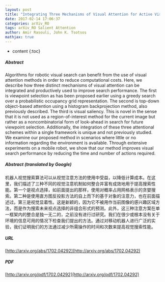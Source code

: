 ```yaml
---
layout: post
title: "Integrating Three Mechanisms of Visual Attention for Active Visual Search"
date: 2017-02-14 17:06:37
categories: arXiv_RO
tags: arXiv_RO Salient Attention
author: Amir Rasouli, John K. Tsotsos
mathjax: true
---
```


* content
{:toc}

##### Abstract
Algorithms for robotic visual search can benefit from the use of visual attention methods in order to reduce computational costs. Here, we describe how three distinct mechanisms of visual attention can be integrated and productively used to improve search performance. The first is viewpoint selection as has been proposed earlier using a greedy search over a probabilistic occupancy grid representation. The second is top-down object-based attention using a histogram backprojection method, also previously described. The third is visual saliency. This is novel in the sense that it is not used as a region-of-interest method for the current image but rather as a noncombinatorial form of look-ahead in search for future viewpoint selection. Additionally, the integration of these three attentional schemes within a single framework is unique and not previously studied. We examine our proposed method in scenarios where little or no information regarding the environment is available. Through extensive experiments on a mobile robot, we show that our method improves visual search performance by reducing the time and number of actions required.

##### Abstract (translated by Google)
机器人视觉搜索算法可以从视觉注意方法的使用中受益，以降低计算成本。在这里，我们描述了三种不同的视觉注意机制如何整合并富有成效地用于提高搜索性能。第一个是视点选择，如前面提出的那样，使用对概率占用网格表示的贪婪搜索。第二种是使用直方图反投影方法的自上而下的基于对象的注意力，也在前面描述过。第三是视觉显着性。这是新颖的，因为它不被用作当前图像的感兴趣区域方法，而是作为搜索未来视点选择的非组合形式的预测。此外，这三种注意方案在单一框架内的整合是独一无二的，之前没有进行过研究。我们在很少或根本没有关于环境的信息可用的情况下检查我们提出的方法。通过对移动机器人进行广泛的实验，我们证明我们的方法通过减少所需操作的时间和次数来提高视觉搜索性能。

##### URL
[http://arxiv.org/abs/1702.04292](http://arxiv.org/abs/1702.04292)

##### PDF
[http://arxiv.org/pdf/1702.04292](http://arxiv.org/pdf/1702.04292)

